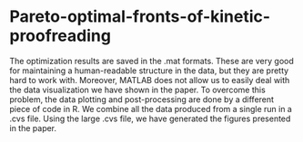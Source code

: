 # Pareto-optimal-fronts-of-kinetic-proofreading
The optimization results are saved in the .mat formats. These are very good for maintaining a human-readable structure in the data, but they are pretty hard to work with. Moreover, MATLAB does not allow us to easily deal with the data visualization we have shown in the paper. To overcome this problem, the data plotting and post-processing are done by a different piece of code in R. We combine all the data produced from a single run in a .cvs file. Using the large .cvs file, we have generated the figures presented in the paper.
